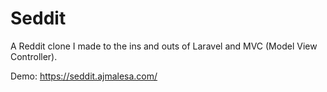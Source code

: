 <h1>Seddit</h1>

A Reddit clone I made to the ins and outs of Laravel and MVC (Model View Controller).

Demo: https://seddit.ajmalesa.com/
